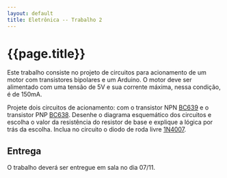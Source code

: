 ```yaml
---
layout: default
title: Eletrônica -- Trabalho 2
---
```


{{page.title}}
==============

Este trabalho consiste no projeto de circuitos para acionamento de um motor
com transistores bipolares e um Arduino. O motor deve ser alimentado com uma
tensão de 5V e sua corrente máxima, nessa condição, é de 150mA.

Projete dois circuitos de acionamento: com o transistor NPN [BC639] e o
transistor PNP [BC638]. Desenhe o diagrama esquemático dos circuitos e escolha
o valor da resistência do resistor de base e explique a lógica por trás da 
escolha. Inclua no circuito o diodo de roda livre [1N4007].

Entrega
-------

O trabalho deverá ser entregue em sala no dia 07/11.

[1N4007]: /datasheet/1N4007.pdf
[BC638]: /datasheet/BC638.pdf
[BC639]: /datasheet/BC639.pdf

